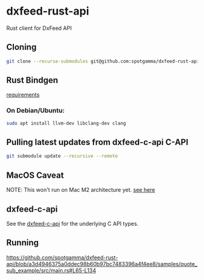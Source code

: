 # dxfeed-rust-api
Rust client for DxFeed API

## Cloning
```sh
git clone --recurse-submodules git@github.com:spotgamma/dxfeed-rust-api.git
```

## Rust Bindgen
[requirements](https://rust-lang.github.io/rust-bindgen/requirements.html)
### On Debian/Ubuntu:
```sh
sudo apt install llvm-dev libclang-dev clang
```

## Pulling latest updates from dxfeed-c-api C-API
```sh
git submodule update --recursive --remote
```

## MacOS Caveat
NOTE: This won't run on Mac M2 architecture yet. [see here](https://github.com/spotgamma/dxfeed-rust-api/blame/main/libdxfeed-sys/README.md#L6)

## dxfeed-c-api
See the [dxfeed-c-api](https://github.com/dxFeed/dxfeed-c-api/blob/master/README.md) for the underlying C API types.

## Running
https://github.com/spotgamma/dxfeed-rust-api/blob/a3d4946375a0ddec98b60b97bc7483396a4f4ee8/samples/quote_sub_example/src/main.rs#L65-L134
